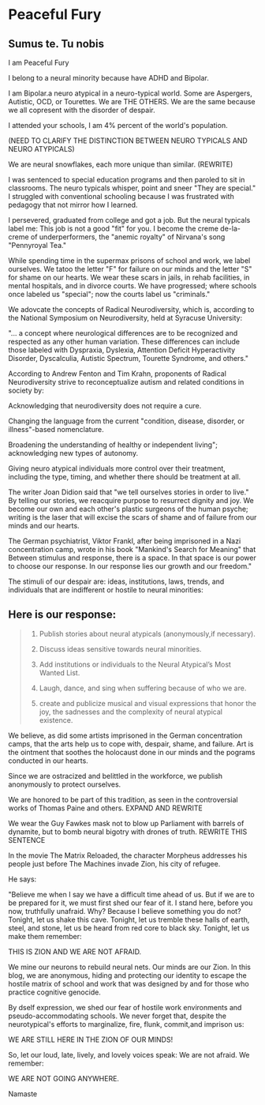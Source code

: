 # Peaceful Fury

## Sumus te. Tu nobis

I am Peaceful Fury

I belong to a neural minority because have ADHD and Bipolar. 

I am Bipolar.a neuro atypical in a neuro-typical world.  Some are Aspergers, Autistic, OCD, or Tourettes. We are THE OTHERS. We are the same because we all copresent with the disorder of despair.

I attended your schools, I am 4% percent of the world's population.

(NEED TO CLARIFY THE DISTINCTION BETWEEN NEURO TYPICALS AND NEURO ATYPICALS)

We are neural snowflakes, each more unique than similar. (REWRITE)

I was sentenced to special education programs and then paroled to sit in classrooms. The neuro typicals  whisper, point and sneer "They are special." I  struggled with conventional schooling because I was frustrated with pedagogy that not mirror how I learned.

I persevered, graduated from college and got a job. But the neural typicals label me: This job is not a good "fit" for you. I become the creme de-la-creme of underperformers, the "anemic royalty" of Nirvana's song "Pennyroyal Tea."

While spending time in the supermax prisons of school and work, we label ourselves. We tatoo the letter "F" for failure on our minds and the letter "S" for shame on our hearts. We wear these scars in jails, in rehab facilities, in mental hospitals, and in divorce courts. We have progressed; where schools once labeled us "special"; now the courts label us "criminals."

We adovcate the concepts of Radical Neurodiversity, which is, according to the National Symposium on Neurodiversity, held at Syracuse University:

"... a concept where neurological differences are to be recognized and respected as any other human variation. These differences can include those labeled with Dyspraxia, Dyslexia, Attention Deficit Hyperactivity Disorder, Dyscalculia, Autistic Spectrum, Tourette Syndrome, and others."

According to Andrew Fenton and Tim Krahn, proponents of Radical Neurodiversity strive to reconceptualize autism and related conditions in society by:

Acknowledging  that neurodiversity does not require a cure.

Changing the language from the current "condition, disease, disorder, or illness"-based nomenclature.

Broadening the understanding of healthy or independent living"; acknowledging new types of autonomy.

Giving neuro atypical  individuals more control over their treatment, including the type, timing, and whether there should be treatment at all.

The writer Joan Didion said that "we tell ourselves stories in order to live." By telling our stories, we reacquire purpose to resurrect dignity and joy. We become our own and each other's plastic surgeons of the human psyche; writing is the laser that will excise the scars of shame and of failure from our minds and our hearts.

The German psychiatrist, Viktor Frankl, after being imprisoned in a Nazi concentration camp, wrote in his book "Mankind's Search for Meaning" that Between stimulus and response, there is a space. In that space is our power to choose our response. In our response lies our growth and our freedom."

The stimuli of our despair are: ideas, institutions, laws, trends, and individuals that are indifferent or hostile to neural minorities:

 ## Here is our response:

> 1. Publish stories about neural atypicals (anonymously,if necessary).
>
> 2. Discuss ideas sensitive towards neural minorities.
>
> 3. Add institutions or individuals to the Neural Atypical’s Most Wanted List.
>
> 4. Laugh, dance, and sing when suffering because of who we are.
>
> 5. create and publicize musical and visual expressions that honor the joy, the sadnesses and the complexity of neural atypical existence.

We believe, as did some artists imprisoned in the German concentration camps, that the arts help us to cope with, despair, shame, and failure. Art is the ointment that soothes the holocaust done in our minds and the pograms conducted in our hearts.

Since we are ostracized and belittled in the workforce, we publish anonymously to protect ourselves.

We are honored to be part of this tradition, as seen in the controversial works of Thomas Paine and others. EXPAND AND REWRITE

We wear the Guy Fawkes mask not to blow up Parliament with barrels of dynamite, but to bomb neural bigotry with drones of truth. REWRITE THIS SENTENCE

In the movie The Matrix Reloaded, the character Morpheus addresses his people just before The Machines invade Zion, his city of refugee.

He says:

"Believe me when I say we have a difficult time ahead of us. But if we are to be prepared for it, we must first shed our fear of it. I stand here, before you now, truthfully unafraid. Why? Because I believe something you do not? Tonight, let us shake this cave. Tonight, let us tremble these halls of earth, steel, and stone, let us be heard from red core to black sky. Tonight, let us make them remember:

 THIS IS ZION AND WE ARE NOT AFRAID.

We mine our neurons to rebuild neural nets. Our minds are our Zion. In this blog, we are anonymous, hiding and protecting our identity to escape the hostile matrix of school and work that was designed by and for those who practice cognitive genocide.

By dself expression, we shed our fear of hostile work environments and pseudo-accommodating schools. We never forget that, despite the neurotypical's efforts to marginalize, fire, flunk, commit,and imprison us:

WE ARE STILL HERE IN THE ZION OF OUR MINDS!

So, let our loud, late, lively, and lovely voices speak: We are not afraid. We remember:

WE ARE NOT GOING ANYWHERE.

Namaste
